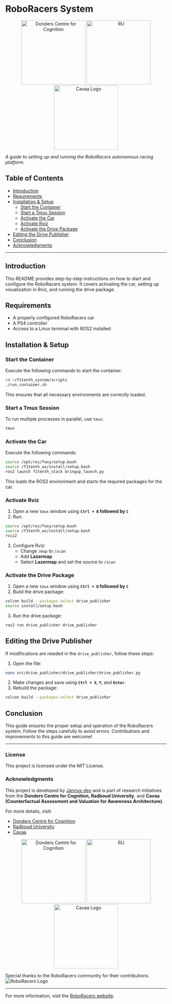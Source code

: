 # RoboRacers System

<p align="center">
  <img src="https://www.ru.nl/sites/default/files/styles/content_full/public/2022-10/logo-donders-institute.png.webp?itok=nkQy2JYH" alt="Donders Centre for Cognition" width="200"/>
  <img src="https://cdn.oneworld.nl/app/uploads/2020/06/Radboud-University-goed.png" alt="RU" width="200"/>
  <img src="https://cavaa.eu/files/cavaa/layout/images/logo.png" alt="Cavaa Logo" width="200"/>
</p>

*A guide to setting up and running the RoboRacers autonomous racing platform.*

## Table of Contents
- [Introduction](#introduction)
- [Requirements](#requirements)
- [Installation & Setup](#installation--setup)
  - [Start the Container](#start-the-container)
  - [Start a Tmux Session](#start-a-tmux-session)
  - [Activate the Car](#activate-the-car)
  - [Activate Rviz](#activate-rviz)
  - [Activate the Drive Package](#activate-the-drive-package)
- [Editing the Drive Publisher](#editing-the-drive-publisher)
- [Conclusion](#conclusion)
- [Acknowledgments](#acknowledgments)

---

## Introduction
This README provides step-by-step instructions on how to start and configure the RoboRacers system. It covers activating the car, setting up visualization in Rviz, and running the drive package.

## Requirements
- A properly configured RoboRacers car
- A PS4 controller
- Access to a Linux terminal with ROS2 installed

## Installation & Setup
### Start the Container
Execute the following commands to start the container:

```bash
cd ~/f1tenth_system/scripts
./run_container.sh
```

This ensures that all necessary environments are correctly loaded.

### Start a Tmux Session
To run multiple processes in parallel, use `tmux`:

```bash
tmux
```

### Activate the Car
Execute the following commands:

```bash
source /opt/ros/foxy/setup.bash
source /f1tenth_ws/install/setup.bash
ros2 launch f1tenth_stack bringup_launch.py
```

This loads the ROS2 environment and starts the required packages for the car.

### Activate Rviz
1. Open a new `tmux` window using **`Ctrl + B` followed by `C`**
2. Run:

```bash
source /opt/ros/foxy/setup.bash
source /f1tenth_ws/install/setup.bash
rviz2
```

3. Configure Rviz:
   - Change `/map` to `/scan`
   - Add **Lazermap**
   - Select **Lazermap** and set the source to `/scan`

### Activate the Drive Package
1. Open a new `tmux` window using **`Ctrl + B` followed by `C`**
2. Build the drive package:

```bash
colcon build --packages-select drive_publisher
source install/setup.bash
```

3. Run the drive package:

```bash
ros2 run drive_publisher drive_publisher
```

## Editing the Drive Publisher
If modifications are needed in the `drive_publisher`, follow these steps:

1. Open the file:

```bash
nano src/drive_publisher/drive_publisher/drive_publisher.py
```

2. Make changes and save using **`Ctrl + X`**, **`Y`**, and **`Enter`**.
3. Rebuild the package:

```bash
colcon build --packages-select drive_publisher
```

## Conclusion
This guide ensures the proper setup and operation of the RoboRacers system. Follow the steps carefully to avoid errors. Contributions and improvements to this guide are welcome!

---
### License
This project is licensed under the MIT License.

### Acknowledgments
This project is developed by [Jannus-dev](https://github.com/Jannus-dev) and is part of research initiatives from the **Donders Centre for Cognition, Radboud University**, and **Cavaa (Counterfactual Assessment and Valuation for Awareness Architecture)**. 

For more details, visit:
- [Donders Centre for Cognition](https://www.ru.nl/donders/)
- [Radboud University](https://www.ru.nl/english/)
- [Cavaa](https://cavaa.eu/)
  
<p align="center">
  <img src="https://www.ru.nl/sites/default/files/styles/content_full/public/2022-10/logo-donders-institute.png.webp?itok=nkQy2JYH" alt="Donders Centre for Cognition" width="200"/>
  <img src="https://cdn.oneworld.nl/app/uploads/2020/06/Radboud-University-goed.png" alt="RU" width="200"/>
  <img src="https://cavaa.eu/files/cavaa/layout/images/logo.png" alt="Cavaa Logo" width="200"/>
</p>

Special thanks to the RoboRacers community for their contributions.
![RoboRacers Logo](https://roboracer.ai/logos/logo-white-vector-animated.svg) 

---
For more information, visit the [RoboRacers website](https://roboracers.org).

